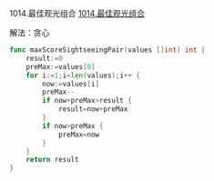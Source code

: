 1014.最佳观光组合
[1014.最佳观光组合](https://leetcode-cn.com/problems/best-sightseeing-pair/)

解法：贪心
```go
func maxScoreSightseeingPair(values []int) int {
	result:=0
	preMax:=values[0]
	for i:=1;i<len(values);i++ {
		now:=values[i]
		preMax--
		if now+preMax>result {
			result=now+preMax
		}
		if now>preMax {
			preMax=now
		}
	}
	return result
}